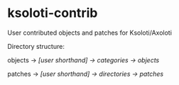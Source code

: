 # ksoloti-contrib

User contributed objects and patches for Ksoloti/Axoloti


Directory structure:


objects -> *\[user shorthand\] -> categories -> objects*


patches -> *\[user shorthand\] -> directories -> patches*
